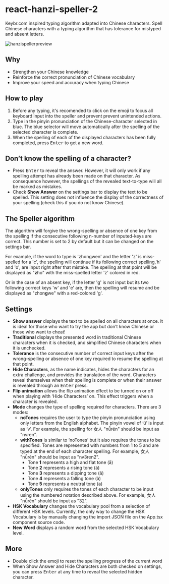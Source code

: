 # react-hanzi-speller-2
Keybr.com inspired typing algorithm adapted into Chinese characters. Spell Chinese characters with a typing algorithm that has tolerance for mistyped and absent letters.

![hanzispellerpreview](https://user-images.githubusercontent.com/38334911/233826938-4d22001a-79cc-4efa-b7ed-ddd6acba2a58.JPG)

## Why
- Strengthen your Chinese knowledge
- Reinforce the correct pronunciation of Chinese vocabulary
- Improve your speed and accuracy when typing Chinese

## How to play
1.  Before any typing, it's recomended to click on the emoji to focus all keyboard input into the speller and prevent prevent unintended actions.
2.  Type in the pinyin pronunciation of the Chinese-character selected in blue. The blue selector will move automatically after the spelling of the selected character is complete.
3.  When the spelling of each of the displayed characters has been fully completed, press <kbd>Enter</kbd> to get a new word.

## Don’t know the spelling of a character?
- Press <kbd>Enter</kbd> to reveal the answer. However, it will only work if any spelling attempt has already been made on that character. As consequence however, the spellings of the revealed text-to-type will all be marked as mistakes.
- Check **Show Answer** on the settings bar to display the text to be spelled. This setting does not influence the display of the correctness of your spelling (check this if you do not know Chinese).

## The Speller algorithm
The algorithm will forgive the wrong-spelling or absence of one key from the spelling if the consecutive following n-number of inputed-keys are correct. This number is set to 2 by default but it can be changed on the settings bar. 

For example, if the word to type is 'zhongwen' and the letter 'z' is miss-spelled for a 'c', the spelling will continue if its following correct spelling,'h' and 'o', are input right after that mistake. The spelling at that point will be displayed as "**z**ho" with the miss-spelled letter 'z' colored in red.

Or in the case of an absent key, if the letter 'g' is not input but its two following correct keys 'w' and 'e' are, then the spelling will resume and be displayed as "zhon**g**we" with a red-colored 'g'.

## Settings
- **Show answer** displays the text to be spelled on all characters at once. It is ideal for those who want to try the app but don’t know Chinese or those who want to cheat!
- **Traditional** displays the presented word in traditional Chinese characters when it is checked, and simplified Chinese characters when it is unchecked.
- **Tolerance** is the consecutive number of correct input keys after the wrong-spelling or absence of one key required to resume the spelling at that point.
- **Hide Characters**, as the name indicates, hides the characters for an extra challenge, and provides the translation of the word. Characters reveal themselves when their spelling is complete or when their answer is revealed through an <kbd>Enter</kbd> press.
- **Flip animation** allows the flip animation effect to be turned on or off when playing with ‘Hide Characters’ on. This effect triggers when a character is revealed.
- **Mode** changes the type of spelling required for characters. There are 3 modes:
  - **noTones** requires the user to type the pinyin pronunciation using only letters from the English alphabet. The pinyin vowel of ‘ü’ is input as ‘v’. For example, the spelling for 女人 "nǚrén" should be input as "nvren".
  - **withTones** is similar to ‘noTones’ but it also requires the tones to be specified. Tones are represented with numbers from 1 to 5 and are typed at the end of each character spelling. For example, 女人 "nǚrén" should be input as "nv3ren2".
    - Tone **1** represents a high and flat tone (ā)
    - Tone **2** represents a rising tone (á)
    - Tone **3** represents a dipping tone (ǎ)
    - Tone **4** represents a falling tone (à)
    - Tone **5** represents a neutral tone (a)
  - **onlyTones** only requires the tones of each character to be input using the numbered notation described above. For example, 女人 "nǚrén" should be input as "32".
- **HSK Vocabulary** changes the vocabulary pool from a selection of different HSK levels. Currently, the only way to change the HSK Vocabulary is by manually changing the import JSON file on the App.tsx component source code.
- **New Word** displays a random word from the selected HSK Vocabulary level.

## More
- Double click the emoji to reset the spelling progress of the current word
- When Show Answer and Hide Characters are both checked on settings, you can press <kbd>Enter</kbd> at any time to reveal the selected hidden character.
